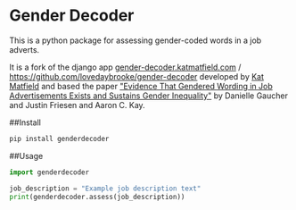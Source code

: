# Gender Decoder

This is a python package for assessing gender-coded words in a job adverts.

It is a fork of the django app [gender-decoder.katmatfield.com](http://gender-decoder.katmatfield.com) / https://github.com/lovedaybrooke/gender-decoder developed by [Kat Matfield](http://www.katmatfield.com) and based the paper ["Evidence That Gendered Wording in Job Advertisements Exists and Sustains Gender Inequality"](http://gender-decoder.katmatfield.com/static/Gaucher-Friesen-Kay-JPSP-Gendered-Wording-in-Job-ads.pdf) by 
Danielle Gaucher and Justin Friesen and Aaron C. Kay.

##Install

```sh
pip install genderdecoder
```

##Usage

```python
import genderdecoder

job_description = "Example job description text"
print(genderdecoder.assess(job_description))

```
